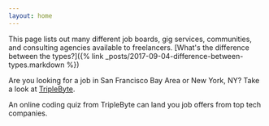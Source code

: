 ```yaml
---
layout: home
---
```


This page lists out many different job boards, gig services, communities, and consulting agencies available to freelancers.
[What's the difference between the types?]({% link _posts/2017-09-04-difference-between-types.markdown %})


<div class="ad-box">
<p>Are you looking for a job in San Francisco Bay Area or New York, NY? Take a look at <a href="https://triplebyte.com/iv/cQCz3qM/cp">TripleByte</a>.</p>
<p>An online coding quiz from TripleByte can land you job offers from top tech companies.</p>
</div>

